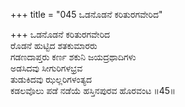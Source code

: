 +++
title = "045 ಒಡನೊಡನೆ ಕರಿತುರಗವೇರಿದ"

+++
ಒಡನೊಡನೆ ಕರಿತುರಗವೇರಿದ  
ರೊಡನೆ ಹುಟ್ಟಿದ ಶತಕುಮಾರರು  
ಗಡಣದಾಪ್ತರು ಕರ್ಣ ಶಕುನಿ ಜಯದ್ರಥಾದಿಗಳು  
ಅಡಸಿದವು ಸೀಗುರಿಗಳಭ್ರವ  
ತುಡುಕಿದವು ಝಲ್ಲರಿಗಳಂತ್ಯದ  
ಕಡಲವೊಲು ಪಡೆ ನಡೆಯೆ ಹಸ್ತಿನಪುರವ ಹೊರವಂಟ    ॥45॥